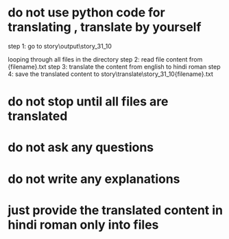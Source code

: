 # do not use python code for translating , translate by yourself
step 1: go to story\output\story_31_10

looping through all files in the directory
    step 2: read file content from {filename}.txt
    step 3: translate the content from english to hindi roman
    step 4: save the translated content to story\translate\story_31_10\{filename}.txt

  # do not stop until all files are translated
  # do not ask any questions
  # do not write any explanations
  # just provide the translated content in hindi roman only into files   



